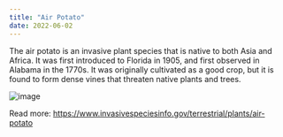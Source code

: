 ```yaml
---
title: "Air Potato"
date: 2022-06-02
---
```


The air potato is an invasive plant species that is native to both Asia and Africa. It was first introduced to Florida in 1905, and first observed in Alabama in the 1770s. It was originally cultivated as a good crop, but it is found to form dense vines that threaten native plants and trees. 

![image](https://user-images.githubusercontent.com/106595202/171625014-014673f9-c714-4546-8080-69b72fbc5319.png)


Read more: https://www.invasivespeciesinfo.gov/terrestrial/plants/air-potato 

